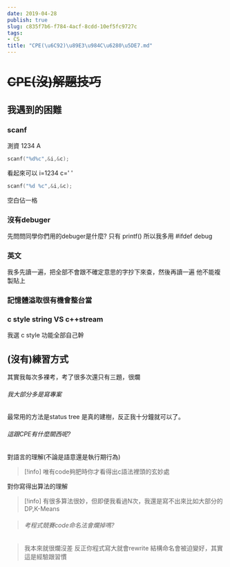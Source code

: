 ```yaml
---
date: 2019-04-28
publish: true
slug: c835f7b6-f784-4acf-8cdd-10ef5fc9727c
tags:
- CS
title: "CPE(\u6C92)\u89E3\u984C\u6280\u5DE7.md"
---
```

# ~~CPE(沒)解題技巧~~

## 我遇到的困難

### scanf

測資 1234 A

```c
scanf("%d%c",&i,&c);
```

看起來可以     i=1234 c=' '

```c
scanf("%d %c",&i,&c);
```

空白佔一格

### 沒有debuger

先問問同學你們用的debuger是什麼?
只有 printf()
所以我多用 #ifdef debug

### 英文

我多先讀一遍，把全部不會跟不確定意思的字抄下來查，然後再讀一遍
他不能複製貼上

### 記憶體溢取很有機會整台當

### c style string VS c++stream

我選 c style 功能全部自己幹

## (沒有)練習方式

其實我每次多裸考，考了很多次還只有三題，很爛

###### 我大部分多是寫專案

最常用的方法是status tree
是真的建樹，反正我十分鐘就可以了。

###### 這跟CPE有什麼關西呢?

對語言的理解(不論是語意還是執行期行為)

> [!info] 唯有code夠肥時你才看得出c語法裡頭的玄妙處



對你寫得出算法的理解

> [!info] 有很多算法很妙，但即便我看過N次，我還是寫不出來比如大部分的DP,K-Means

> ###### 考程式競賽code命名法會爛掉嗎?

> 我本來就很爛沒差
> 反正你程式寫大就會rewrite
> 結構命名會被迫變好，其實這是經驗跟習慣
